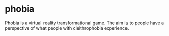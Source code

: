 # phobia
Phobia is a virtual reality transformational game.
The aim is to people have a perspective of what people with cleithrophobia experience.
